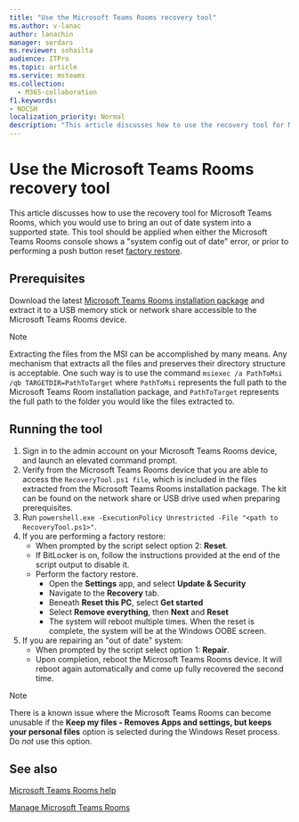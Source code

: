 ```yaml
---
title: "Use the Microsoft Teams Rooms recovery tool"
ms.author: v-lanac
author: lanachin
manager: serdars
ms.reviewer: sohailta
audience: ITPro
ms.topic: article
ms.service: msteams
ms.collection: 
  - M365-collaboration
f1.keywords:
- NOCSH
localization_priority: Normal
description: "This article discusses how to use the recovery tool for Microsoft Teams Rooms, which you would use to bring an out of date system into a supported state."
---
```


# Use the Microsoft Teams Rooms recovery tool

This article discusses how to use the recovery tool for Microsoft Teams Rooms, which you would use to bring an out of date system into a supported state. This tool should be applied when either the Microsoft Teams Rooms console shows a "system config out of date" error, or prior to performing a push button reset [factory restore](https://docs.microsoft.com/microsoftteams/rooms/rooms-operations#microsoft-teams-rooms-reset-factory-restore).

## Prerequisites

Download the latest [Microsoft Teams Rooms installation package](https://go.microsoft.com/fwlink/?linkid=851168) and extract it to a USB memory stick or network share accessible to the Microsoft Teams Rooms device.

> [!NOTE]
> Extracting the files from the MSI can be accomplished by many means. Any mechanism that extracts all the files and preserves their directory structure is acceptable. One such way is to use the command `msiexec /a PathToMsi /qb TARGETDIR=PathToTarget` where `PathToMsi` represents the full path to the Microsoft Teams Room installation package, and `PathToTarget` represents the full path to the folder you would like the files extracted to.

## Running the tool

1) Sign in to the admin account on your Microsoft Teams Rooms device, and launch an elevated command prompt.
2) Verify from the Microsoft Teams Rooms device that you are able to access the `RecoveryTool.ps1 file`, which is included in the files extracted from the Microsoft Teams Rooms installation package. The kit can be found on the network share or USB drive used when preparing prerequisites.
3) Run `powershell.exe -ExecutionPolicy Unrestricted -File "<path to RecoveryTool.ps1>"`.
4) If you are performing a factory restore:
   - When prompted by the script select option 2: **Reset**.
   - If BitLocker is on, follow the instructions provided at the end of the script output to disable it.
   - Perform the factory restore.
      - Open the **Settings** app, and select **Update & Security**
      - Navigate to the **Recovery** tab.
      - Beneath **Reset this PC**, select **Get started**
      - Select **Remove everything**, then **Next** and **Reset**
      - The system will reboot multiple times. When the reset is complete, the system will be at the Windows OOBE screen.
5) If you are repairing an "out of date" system:
    - When prompted by the script select option 1: **Repair**.
    - Upon completion, reboot the Microsoft Teams Rooms device. It will reboot again automatically and come up fully recovered the second time.

> [!NOTE]
> There is a known issue where the Microsoft Teams Rooms can become unusable if the  **Keep my files - Removes Apps and settings, but keeps your personal files** option is selected during the Windows Reset process. Do *not* use this option.

## See also

[Microsoft Teams Rooms help](https://support.office.com/article/Skype-Room-Systems-version-2-help-e667f40e-5aab-40c1-bd68-611fe0002ba2)

[Manage Microsoft Teams Rooms](rooms-manage.md)
